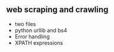 ## web scraping and crawling
- two files 
- python urllib and bs4 
- Error handling
- XPATH expressions
